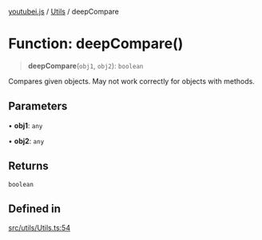 [youtubei.js](../../../README.md) / [Utils](../README.md) / deepCompare

# Function: deepCompare()

> **deepCompare**(`obj1`, `obj2`): `boolean`

Compares given objects. May not work correctly for
objects with methods.

## Parameters

• **obj1**: `any`

• **obj2**: `any`

## Returns

`boolean`

## Defined in

[src/utils/Utils.ts:54](https://github.com/LuanRT/YouTube.js/blob/305a398158a6cac82e6ef288fed4bf1661c89d52/src/utils/Utils.ts#L54)
